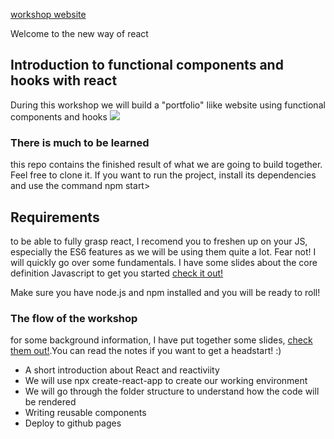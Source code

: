 [workshop website](https://bennami.github.io/workshop-react/)

Welcome to the new way of react

## Introduction to functional components and hooks with react

During this workshop we will build a "portfolio" liike website using functional components and hooks
![](preview.gif)

### There is much to be learned

this repo contains  the finished  result of what we are going to build together. 
Feel free to clone it. If you want to run the project, install its dependencies and use the command npm start>

## Requirements
to be able to fully grasp react, I recomend you to freshen up on your JS, especially the ES6 features as we will be using them quite a lot. 
Fear not! I will quickly go over some fundamentals. I have some slides about the core definition Javascript to get you started [check it out!](https://docs.google.com/presentation/d/1SdM7FdoPiJQECB0lIrkXeqNFszoOpfSQyHVu4cMUJuw/edit?usp=sharing)

Make sure you have node.js and npm installed and  you will be ready to roll!

### The flow of the workshop

for some background information, I have put together some slides, [check them out!](https://docs.google.com/presentation/d/17cktzvoOyRBXKX3HoHRj-6qXFp2WboRz6jsnaMBsT5Q/edit?usp=sharing).You can read the notes if you want to  get a headstart! :)
  - A short introduction about React and reactiviity
  - We will use npx create-react-app to create our working environment
  - We will go through the folder structure to understand how the code will be rendered
  - Writing reusable components
  - Deploy to github pages




